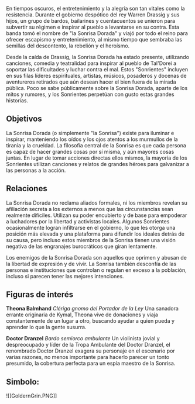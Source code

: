 En tiempos oscuros, el entretenimiento y la alegría son tan vitales como la resistencia. Durante el gobierno despótico del rey Warren Drassig y sus hijos, un grupo de bardos, bailarines y cuentacuentos se unieron para subvertir su régimen e inspirar al pueblo a levantarse en su contra. Esta banda tomó el nombre de "la Sonrisa Dorada" y viajó por todo el reino para ofrecer escapismo y entretenimiento, al mismo tiempo que sembraba las semillas del descontento, la rebelión y el heroísmo.

Desde la caída de Drassig, la Sonrisa Dorada ha estado presente, utilizando canciones, comedia y teatralidad para inspirar al pueblo de Tal'Dorei a soportar las dificultades y luchar contra el mal. Estos "Sonrientes" incluyen en sus filas líderes espirituales, artistas, músicos, posaderos y docenas de aventureros retirados que aún desean hacer el bien fuera de la mirada pública. Poco se sabe públicamente sobre la Sonrisa Dorada, aparte de los mitos y rumores, y los Sonrientes perpetúan con gusto estas grandes historias.

## Objetivos

La Sonrisa Dorada (o simplemente "la Sonrisa") existe para iluminar e inspirar, manteniendo los oídos y los ojos atentos a los murmullos de la tiranía y la crueldad. La filosofía central de la Sonrisa es que cada persona es capaz de hacer grandes cosas por sí misma, y aún mayores cosas juntas. En lugar de tomar acciones directas ellos mismos, la mayoría de los Sonrientes utilizan canciones y relatos de grandes héroes para galvanizar a las personas a la acción.

## Relaciones
La Sonrisa Dorada no reclama aliados formales, ni los miembros revelan su afiliación secreta a los externos a menos que las circunstancias sean realmente difíciles. Utilizan su poder encubierto y de base para empoderar a luchadores por la libertad y activistas locales. Algunos Sonrientes ocasionalmente logran infiltrarse en el gobierno, lo que les otorga una posición más elevada y una plataforma para difundir los ideales detrás de su causa, pero incluso estos miembros de la Sonrisa tienen una visión negativa de las engranajes burocráticos que giran lentamente.

Los enemigos de la Sonrisa Dorada son aquellos que oprimen y abusan de la libertad de expresión y de vivir. La Sonrisa también desconfía de las personas e instituciones que controlan o regulan en exceso a la población, incluso si parecen tener las mejores intenciones.

## Figuras de interés

**Theona Balmhand** 
*Clériga gnomo del Portador de la Ley* 
Una sanadora errante originaria de Kymal, Theona vive de donaciones y viaja constantemente de un lugar a otro, buscando ayudar a quien pueda y aprender lo que la gente susurra.

**Doctor Dranzel** 
*Bardo semiorco ambulante* 
Un violinista jovial y despreocupado y líder de la Tropa Ambulante del Doctor Dranzel, el renombrado Doctor Dranzel exagera su personaje en el escenario por varias razones, no menos importante para hacerlo parecer un tonto presumido, la cobertura perfecta para un espía maestro de la Sonrisa.

## Simbolo:

![[GoldernGrin.PNG]]